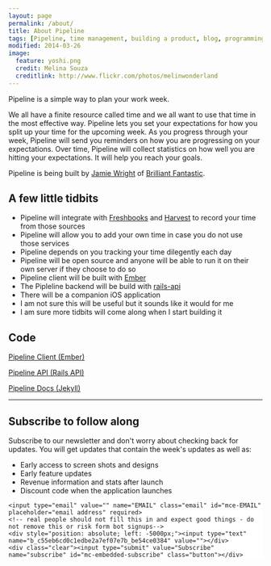 ```yaml
---
layout: page
permalink: /about/
title: About Pipeline
tags: [Pipeline, time management, building a product, blog, programming, Ruby, Ember, Emberjs]
modified: 2014-03-26
image:
  feature: yoshi.png
  credit: Melina Souza
  creditlink: http://www.flickr.com/photos/melinwonderland
---
```


Pipeline is a simple way to plan your work week.

We all have a finite resource called time and we all want to use that time in the most effective way. Pipeline lets you set your expectations for how you split 
up your time for the upcoming week. As you progress through your week, Pipeline will send you reminders on how you are progressing on your expectations. Over time, 
Pipeline will collect statistics on how well you are hitting your expectations. It will help you reach your goals.

Pipeline is being built by [Jamie Wright](http://twitter.com/jwright) of [Brilliant Fantastic](http://brilliantfantastic.com).

## A few little tidbits

* Pipeline will integrate with [Freshbooks](http://freshbooks.com) and [Harvest](http://getharvest.com) to record your time from those sources
* Pipeline will allow you to add your own time in case you do not use those services
* Pipeline depends on you tracking your time dilegently each day
* Pipeline will be open source and anyone will be able to run it on their own server if they choose to do so
* Pipeline client will be built with [Ember](http://emberjs.com)
* The Pipleline backend will be build with [rails-api](http://github.com/rails-api/rails-api)
* There will be a companion iOS application
* I am not sure this will be useful but it sounds like it would for me
* I am sure more tidbits will come along when I start building it

## <a name="code"></a> Code

[Pipeline Client (Ember)](https://github.com/brilliantfantastic/pipeline)

[Pipeline API (Rails API)](https://github.com/brilliantfantastic/pipelin://github.com/brilliantfantastic/pipeline-api)

[Pipeline Docs (Jekyll)](https://github.com/brilliantfantastic/pipeline-doc)

<hr />

## <a name="newsletter"></a> Subscribe to follow along

Subscribe to our newsletter and don't worry about checking back for updates. You will get updates that contain the week's updates as well as:

* Early access to screen shots and designs
* Early feature updates
* Revenue information and stats after launch
* Discount code when the application launches

<link href="//cdn-images.mailchimp.com/embedcode/slim-081711.css" rel="stylesheet" type="text/css">
<style type="text/css">
	#mc_embed_signup{background:#fff; clear:left; font:14px Helvetica,Arial,sans-serif; }
	/* Add your own MailChimp form style overrides in your site stylesheet or in this style block.
	   We recommend moving this block and the preceding CSS link to the HEAD of your HTML file. */
</style>
<div id="mc_embed_signup">
<form action="http://brilliantfantastic.us8.list-manage.com/subscribe/post?u=c55eb6cd0c1edbe2a7ef07e7b&amp;id=be54ce0384" method="post" id="mc-embedded-subscribe-form" name="mc-embedded-subscribe-form" class="validate" target="_blank" novalidate>
	
	<input type="email" value="" name="EMAIL" class="email" id="mce-EMAIL" placeholder="email address" required>
    <!-- real people should not fill this in and expect good things - do not remove this or risk form bot signups-->
    <div style="position: absolute; left: -5000px;"><input type="text" name="b_c55eb6cd0c1edbe2a7ef07e7b_be54ce0384" value=""></div>
	<div class="clear"><input type="submit" value="Subscribe" name="subscribe" id="mc-embedded-subscribe" class="button"></div>
</form>
</div>
